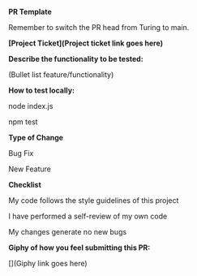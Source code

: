 **PR Template**

Remember to switch the PR head from Turing to main.

**[Project Ticket](Project ticket link goes here)**

**Describe the functionality to be tested:**

(Bullet list feature/functionality)

**How to test locally:**

node index.js

npm test

**Type of Change**

Bug Fix

New Feature

**Checklist**

My code follows the style guidelines of this project

I have performed a self-review of my own code

My changes generate no new bugs

**Giphy of how you feel submitting this PR:**

[](Giphy link goes here)
